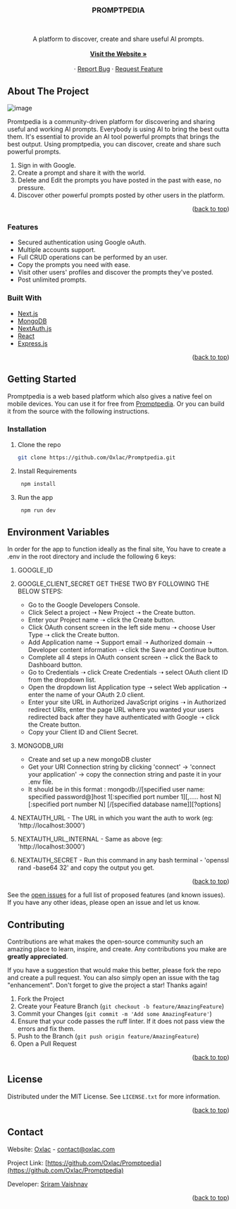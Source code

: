 <a name="readme-top"></a>

<br />
<div align="center">

<h3 align="center">PROMPTPEDIA</h3>

<br />

  <p align="center">
    A platform to discover, create and share useful AI prompts.
    <br />
    <br />
    <a href="https://promptpedia.sriramvaishnav.com"><strong>Visit the Website »</strong></a>
    <br />
    <br />
    ·
    <a href="https://github.com/Oxlac/Promptpedia/issues">Report Bug</a>
    ·
    <a href="https://github.com/Oxlac/Promptpedia/issues">Request Feature</a>
  </p>
</div>

## About The Project

![image](https://github.com/Oxlac/Promptpedia/assets/100900868/327d9171-8bb4-4bb3-a6e4-d71a5c023d78)


Promtpedia is a community-driven platform for discovering and sharing useful and working AI prompts. Everybody is using AI to bring the best outta them. It's essential to provide an AI tool powerful prompts that brings the best output. Using promptpedia, you can discover, create and share such powerful prompts. 

1. Sign in with Google.
2. Create a prompt and share it with the world.
3. Delete and Edit the prompts you have posted in the past with ease, no pressure.
4. Discover other powerful prompts posted by other users in the platform.

<p align="right">(<a href="#readme-top">back to top</a>)</p>

### Features

* Secured authentication using Google oAuth.
* Multiple accounts support.
* Full CRUD operations can be performed by an user.
* Copy the prompts you need with ease.
* Visit other users' profiles and discover the prompts they've posted.
* Post unlimited prompts.

### Built With

* [Next.js](https://nextjs.org/)
* [MongoDB](https://www.mongodb.com/)
* [NextAuth.js](https://next-auth.js.org/)
* [React](https://react.dev/)
* [Express.js](https://expressjs.com/)

<p align="right">(<a href="#readme-top">back to top</a>)</p>


## Getting Started

Promptpedia is a web based platform which also gives a native feel on mobile devices. You can use it for free from [Promptpedia](https://promptpedia.sriramvaishnav.com/). Or you can build it from the source
with the following instructions.

### Installation

1. Clone the repo
   ```sh
   git clone https://github.com/Oxlac/Promptpedia.git
   ```
2. Install Requirements
   ```sh
    npm install
   ```
3. Run the app
   ```sh
    npm run dev
   ```

## Environment Variables

In order for the app to function ideally as the final site, You have to create a .env in the root directory and include the following 6 keys:
1. GOOGLE_ID 
2. GOOGLE_CLIENT_SECRET
   GET THESE TWO BY FOLLOWING THE BELOW STEPS:
   - Go to the Google Developers Console.
   - Click Select a project ➝ New Project ➝ the Create button.
   - Enter your Project name ➝ click the Create button.
   - Click OAuth consent screen in the left side menu ➝ choose User Type ➝ click the Create button.
   - Add Application name ➝ Support email ➝ Authorized domain ➝ Developer content information ➝ click the Save and Continue button.
   - Complete all 4 steps in OAuth consent screen ➝ click the Back to Dashboard button.
   - Go to Credentials ➝ click Create Credentials ➝ select OAuth client ID from the dropdown list.
   - Open the dropdown list Application type ➝ select Web application ➝ enter the name of your OAuth 2.0 client.
   - Enter your site URL in Authorized JavaScript origins ➝ in Authorized redirect URIs, enter the page URL where you wanted your users redirected back after they have authenticated with Google ➝ click the Create button.
   - Copy your Client ID and Client Secret.
   
3. MONGODB_URI
     - Create and set up a new mongoDB cluster
     - Get your URI Connection string by clicking 'connect' -> 'connect your application' -> copy the connection string and paste it in your .env file.
     - It should be in this format : mongodb://[specified user name: specified password@]host 1[:specified port number 1][,….. host N][:specified port number N] [/[specified database name]][?options]
       
5. NEXTAUTH_URL - The URL in which you want the auth to work (eg: 'http://localhost:3000')
6. NEXTAUTH_URL_INTERNAL - Same as above (eg: 'http://localhost:3000')
7. NEXTAUTH_SECRET - Run this command in any bash terminal - 'openssl rand -base64 32' and copy the output you get.


<p align="right">(<a href="#readme-top">back to top</a>)</p>

See the [open issues](https://github.com/Oxlac/Promptpedia/issues) for a full list of proposed features (and known issues). If you have any other ideas, please open an issue and let us know.

## Contributing

Contributions are what makes the open-source community such an amazing place to learn, inspire, and create. Any contributions you make are **greatly appreciated**.

If you have a suggestion that would make this better, please fork the repo and create a pull request. You can also simply open an issue with the tag "enhancement".
Don't forget to give the project a star! Thanks again!

1. Fork the Project
2. Create your Feature Branch (`git checkout -b feature/AmazingFeature`)
3. Commit your Changes (`git commit -m 'Add some AmazingFeature'`)
4. Ensure that your code passes the ruff linter. If it does not pass view the errors and fix them.
4. Push to the Branch (`git push origin feature/AmazingFeature`)
5. Open a Pull Request

<p align="right">(<a href="#readme-top">back to top</a>)</p>


## License

Distributed under the MIT License. See `LICENSE.txt` for more information.

<p align="right">(<a href="#readme-top">back to top</a>)</p>


## Contact

Website: [Oxlac](https://oxlac.com) - contact@oxlac.com

Project Link: [https://github.com/Oxlac/Promptpedia](https://github.com/Oxlac/Promptpedia)

Developer: [Sriram Vaishnav](https://sriramvaishnav.com)

<p align="right">(<a href="#readme-top">back to top</a>)</p>
